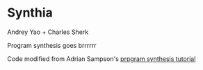 # Synthia
Andrey Yao + Charles Sherk

Program synthesis goes brrrrrr

Code modified from Adrian Sampson's [prpgram synthesis tutorial](https://www.cs.cornell.edu/%7Easampson/blog/minisynth.html)
